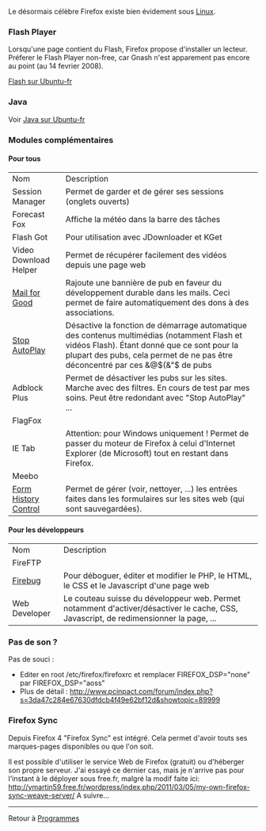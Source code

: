Le désormais célèbre Firefox existe bien évidement sous
[Linux](Linux "wikilink").

### Flash Player

Lorsqu'une page contient du Flash, Firefox propose d'installer un
lecteur. Préferer le Flash Player non-free, car Gnash n'est apparement
pas encore au point (au 14 fevrier 2008).

[Flash sur Ubuntu-fr](http://doc.ubuntu-fr.org/flashplayer)

### Java

Voir [Java sur Ubuntu-fr](http://doc.ubuntu-fr.org/java)

### Modules complémentaires

#### Pour tous

|  |  |
|----|----|
| Nom | Description |
| Session Manager | Permet de garder et de gérer ses sessions (onglets ouverts) |
| Forecast Fox | Affiche la météo dans la barre des tâches |
| Flash Got | Pour utilisation avec JDownloader et KGet |
| Video Download Helper | Permet de récupérer facilement des vidéos depuis une page web |
| [Mail for Good](http://www.mailforgood.com/) | Rajoute une bannière de pub en faveur du développement durable dans les mails. Ceci permet de faire automatiquement des dons à des associations. |
| [Stop AutoPlay](https://addons.mozilla.org/fr/firefox/addon/1765/) | Désactive la fonction de démarrage automatique des contenus multimédias (notamment Flash et vidéos Flash). Étant donné que ce sont pour la plupart des pubs, cela permet de ne pas être déconcentré par ces &@\$(&"\$ de pubs |
| Adblock Plus | Permet de désactiver les pubs sur les sites. Marche avec des filtres. En cours de test par mes soins. Peut être redondant avec "Stop AutoPlay" ... |
| FlagFox |  |
| IE Tab | Attention: pour Windows uniquement ! Permet de passer du moteur de Firefox à celui d'Internet Explorer (de Microsoft) tout en restant dans Firefox. |
| Meebo |  |
| [Form History Control](https://addons.mozilla.org/fr/firefox/addon/form-history-control/) | Permet de gérer (voir, nettoyer, ...) les entrées faites dans les formulaires sur les sites web (qui sont sauvegardées). |

#### Pour les développeurs

|  |  |
|----|----|
| Nom | Description |
| FireFTP |  |
| [Firebug](http://doc.ubuntu-fr.org/firebug) | Pour déboguer, éditer et modifier le PHP, le HTML, le CSS et le Javascript d'une page web |
| Web Developer | Le couteau suisse du développeur web. Permet notamment d'activer/désactiver le cache, CSS, Javascript, de redimensionner la page, ... |

### Pas de son ?

Pas de souci :

- Editer en root /etc/firefox/firefoxrc et remplacer FIREFOX_DSP="none"
  par FIREFOX_DSP="aoss"
- Plus de détail :
  <http://www.pcinpact.com/forum/index.php?s=3da47c284e67630dfdcb4f49e62bf12d&showtopic=89999>

### Firefox Sync

Depuis Firefox 4 "Firefox Sync" est intégré. Cela permet d'avoir touts
ses marques-pages disponibles ou que l'on soit.

Il est possible d'utiliser le service Web de Firefox (gratuit) ou
d'héberger son propre serveur. J'ai essayé ce dernier cas, mais je
n'arrive pas pour l'instant à le déployer sous free.fr, malgré la modif
faite ici:
<http://ymartin59.free.fr/wordpress/index.php/2011/03/05/my-own-firefox-sync-weave-server/>
A suivre...

------------------------------------------------------------------------

Retour à [Programmes](Programmes "wikilink")